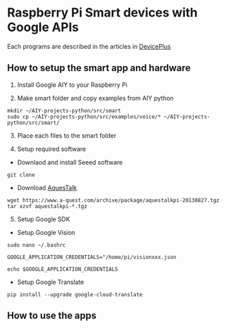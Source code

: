 # Raspberry Pi Smart devices with Google APIs

Each programs are described in the articles in [DevicePlus](http://deviceplus.jp)

## How to setup the smart app and hardware

1. Install Google AIY to your Raspberry Pi

2. Make smart folder and copy examples from AIY python
```
mkdir ~/AIY-projects-python/src/smart
sudo cp ~/AIY-projects-python/src/examples/voice/* ~/AIY-projects-python/src/smart/
```

3. Place each files to the smart folder

4. Setup required software

- Downlaod and install Seeed software

```
git clone
```

- Download [AquesTalk](https://www.a-quest.com/products/aquestalkpi.html)
```
wget https://www.a-quest.com/archive/package/aquestalkpi-20130827.tgz
tar xzvf aquestalkpi-*.tgz
```

5. Setup Google SDK
- Setup Google Vision
```
sudo nano ~/.bashrc
```
```
GOOGLE_APPLICATION_CREDENTIALS="/home/pi/visionxxx.json
```
```
echo $GOOGLE_APPLICATION_CREDENTIALS
```

- Setup Google Translate
```
pip install --upgrade google-cloud-translate
```

## How to use the apps
